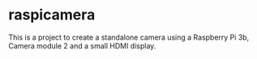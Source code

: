 # raspicamera
This is a project to create a standalone camera using a Raspberry Pi 3b, Camera module 2 and a small HDMI display.
